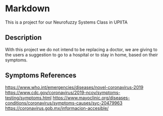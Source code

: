 # Markdown
This is a project for our Neurofuzzy Systems Class in UPIITA
## Description
With this project we do not intend to be replacing a doctor, we are giving to the users a suggestion to go to a hospital or to stay in home, based on their symptoms. 
## Symptoms References
https://www.who.int/emergencies/diseases/novel-coronavirus-2019
https://www.cdc.gov/coronavirus/2019-ncov/symptoms-testing/symptoms.html
https://www.mayoclinic.org/diseases-conditions/coronavirus/symptoms-causes/syc-20479963
https://coronavirus.gob.mx/informacion-accesible/
